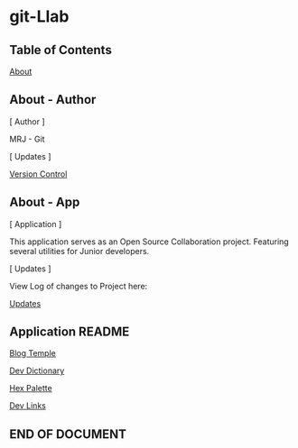 # git-Llab

## Table of Contents

[About](#about)



## About - Author

[ Author ]

MRJ - Git


[ Updates ]

[Version Control](../md/apps/VC.md)


## About - App

[ Application ]

This application serves as an Open Source Collaboration project. 
Featuring several utilities for Junior developers. 



[ Updates ]

View Log of changes to Project here:

[Updates](./apps/UPDATES.md)


## Application README

[Blog Temple](./apps/BLOG.md)

[Dev Dictionary](./apps/DICTIONARY.md)

[Hex Palette](./apps/HEX.md)

[Dev Links](./apps/LINKS.MD)



## END OF DOCUMENT 